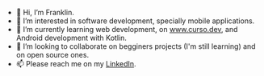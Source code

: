 - 👋 Hi, I’m Franklin.
- 👀 I’m interested in software development, specially mobile applications.
- 🌱 I’m currently learning web development, on www.curso.dev, and Android development with Kotlin.
- 💞️ I’m looking to collaborate on begginers projects (I'm still learning) and on open source ones.
- 📫 Please reach me on my [LinkedIn]([url(https://www.linkedin.com/in/franklin-schmatz/)]).

<!---
franklihs/franklihs is a ✨ special ✨ repository because its `README.md` (this file) appears on your GitHub profile.
You can click the Preview link to take a look at your changes.
--->
